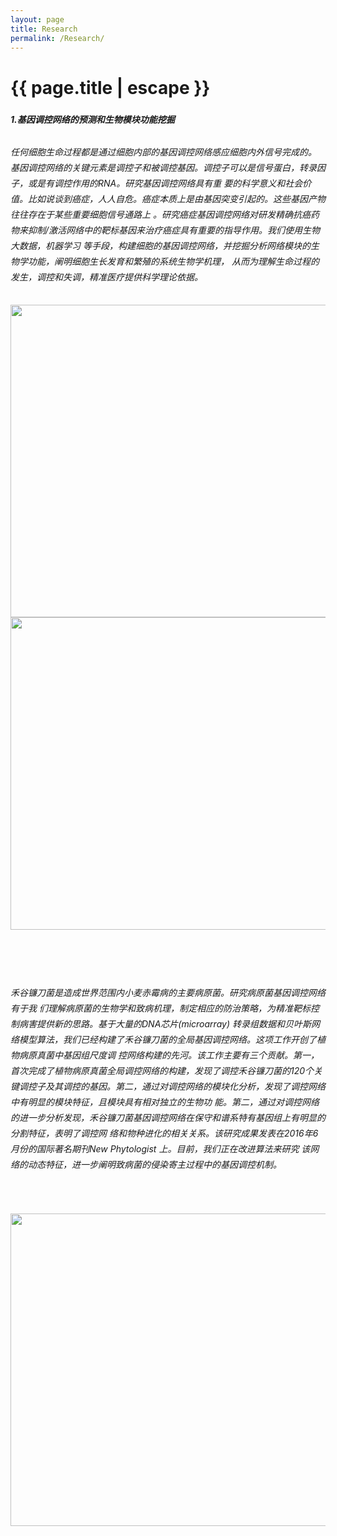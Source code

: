 ```yaml
---
layout: page
title: Research
permalink: /Research/
---
```


<h1 class="header center blue-text">{{ page.title | escape }}</h1>

<div class = "row">
    <h5><span style="line-height:30px;">1.基因调控网络的预测和生物模块功能挖掘</span></h5>
    <h6><span style="line-height:25px;">任何细胞生命过程都是通过细胞内部的基因调控网络感应细胞内外信号完成的。
    基因调控网络的关键元素是调控子和被调控基因。调控子可以是信号蛋白，转录因子，或是有调控作用的RNA。研究基因调控网络具有重
    要的科学意义和社会价值。比如说谈到癌症，人人自危。癌症本质上是由基因突变引起的。这些基因产物往往存在于某些重要细胞信号通路上
    。研究癌症基因调控网络对研发精确抗癌药物来抑制/激活网络中的靶标基因来治疗癌症具有重要的指导作用。我们使用生物大数据，机器学习
    等手段，构建细胞的基因调控网络，并挖掘分析网络模块的生物学功能，阐明细胞生长发育和繁殖的系统生物学机理，
    从而为理解生命过程的发生，调控和失调，精准医疗提供科学理论依据。</span></h6>
    <div class = "row">
        <div class = "col s6">
            <img style="display:block; margin:0 auto;" src="images/research_1.gif" alt="" width="600" height="500" />
        </div>
        <div class = "col s6">
            <img style="display:block; margin:0 auto;" src="images/research_2.jpg" alt="" width="600" height="500" />
        </div>
    </div>
    <br/>
    <br/>
    <br/>
    <br/>  
    <h6><span style="line-height:25px;">禾谷镰刀菌是造成世界范围内小麦赤霉病的主要病原菌。研究病原菌基因调控网络有于我
    们理解病原菌的生物学和致病机理，制定相应的防治策略，为精准靶标控制病害提供新的思路。基于大量的DNA芯片(microarray)
     转录组数据和贝叶斯网络模型算法，我们已经构建了禾谷镰刀菌的全局基因调控网络。这项工作开创了植物病原真菌中基因组尺度调
     控网络构建的先河。该工作主要有三个贡献。第一，首次完成了植物病原真菌全局调控网络的构建，发现了调控禾谷镰刀菌的120个关
     键调控子及其调控的基因。第二，通过对调控网络的模块化分析，发现了调控网络中有明显的模块特征，且模块具有相对独立的生物功
     能。第二，通过对调控网络的进一步分析发现，禾谷镰刀菌基因调控网络在保守和谱系特有基因组上有明显的分割特征，表明了调控网
     络和物种进化的相关关系。该研究成果发表在2016年6月份的国际著名期刊New Phytologist 上。目前，我们正在改进算法来研究
     该网络的动态特征，进一步阐明致病菌的侵染寄主过程中的基因调控机制。</span></h6>
        <br/>
        <br/>     
     <div class = "row">      
        <div class = "col s6 offset-s3">
            <img style="display:block; margin:0 auto;" src="images/research_3.jpg" alt="" width="600" height="500" />
        </div>
     </div>
</div>
